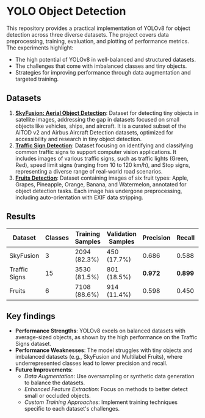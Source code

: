 # YOLO Object Detection


This repository provides a practical implementation of YOLOv8 for object detection across three diverse datasets. The project covers data preprocessing, training, evaluation, and plotting of performance metrics. The experiments highlight:
- The high potential of YOLOv8 in well-balanced and structured datasets.
- The challenges that come with imbalanced classes and tiny objects.
- Strategies for improving performance through data augmentation and targeted training.

## Datasets
1. [**SkyFusion: Aerial Object Detection**](https://www.kaggle.com/datasets/kailaspsudheer/tiny-object-detection): Dataset for detecting tiny objects in satellite images, addressing the gap in datasets focused on small objects like vehicles, ships, and aircraft. It is a curated subset of the AiTOD v2 and Airbus Aircraft Detection datasets, optimized for accessibility and research in tiny object detection.
2. [**Traffic Sign Detection**](https://www.kaggle.com/datasets/pkdarabi/cardetection): Dataset focusing on identifying and classifying common traffic signs to support computer vision applications. It includes images of various traffic signs, such as traffic lights (Green, Red), speed limit signs (ranging from 10 to 120 km/h), and Stop signs, representing a diverse range of real-world road scenarios.
3. [**Fruits Detection**](https://www.kaggle.com/datasets/lakshaytyagi01/fruit-detection): Dataset containing images of six fruit types: Apple, Grapes, Pineapple, Orange, Banana, and Watermelon, annotated for object detection tasks. Each image has undergone preprocessing, including auto-orientation with EXIF data stripping.

## Results
| Dataset       | Classes | Training Samples | Validation Samples | Precision | Recall    | mAP50     | mAP50+90  |
|---------------|---------|------------------|--------------------|-----------|-----------|-----------|-----------|
| SkyFusion     | 3       | 2094 (82.3%)     | 450 (17.7%)        | 0.686     | 0.588     | 0.601     | 0.342     |
| Traffic Signs | 15      | 3530 (81.5%)     | 801 (18.5%)        | **0.972** | **0.899** | **0.965** | **0.832** |
| Fruits        | 6       | 7108 (88.6%)     | 914 (11.4%)        | 0.598     | 0.450     | 0.491     | 0.329     |


## Key findings
- **Performance Strengths**: YOLOv8 excels on balanced datasets with average-sized objects, as shown by the high performance on the Traffic Signs dataset.
- **Performance Weaknesses**: The model struggles with tiny objects and imbalanced datasets (e.g., SkyFusion and Multilabel Fruits), where underrepresented classes lead to lower precision and recall.
- **Future Improvements**:
  - *Data Augmentation*: Use oversampling or synthetic data generation to balance the datasets. 
  - *Enhanced Feature Extraction*: Focus on methods to better detect small or occluded objects. 
  - *Custom Training Approaches*: Implement training techniques specific to each dataset's challenges.
